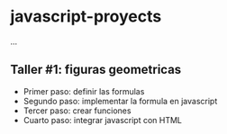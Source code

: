 # javascript-proyects

...

## Taller #1: figuras  geometricas

- Primer paso: definir las formulas
- Segundo paso: implementar la formula en javascript
- Tercer paso: crear funciones
- Cuarto paso: integrar javascript con HTML